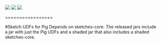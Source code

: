 [![][travis img]][travis] [![][coveralls img]][coveralls] [![][mavenbadge img]][mavenbadge]

=================

#Sketch UDFs for Pig 
Depends on sketches-core.  The released jars include a jar with just the Pig UDFs and a shaded jar
that also includes a shaded sketches-core. 

[travis]:https://travis-ci.org//DataSketches/sketches-pig/builds?branch=master
[travis img]:https://secure.travis-ci.org/DataSketches/sketches-pig.svg?branch=master

[coveralls]:https://coveralls.io/github/DataSketches/sketches-pig?branch=master
[coveralls img]:https://coveralls.io/repos/DataSketches/sketches-pig/badge.svg?branch=master

[mavenbadge]:http://search.maven.org/#search|gav|1|g%3A%22com.yahoo.datasketches%22%20AND%20a%3A%22sketches-pig%22
[mavenbadge img]:https://maven-badges.herokuapp.com/maven-central/com.yahoo.datasketches/sketches-pig/badge.svg
